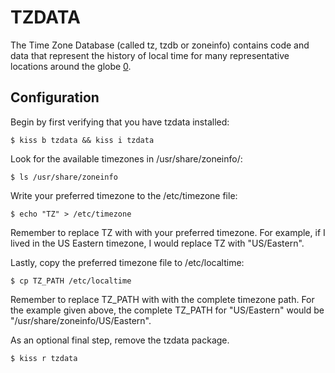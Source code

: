 TZDATA
======

The Time Zone Database (called tz, tzdb or zoneinfo) contains code and data that
represent the history of local time for many representative locations around the 
globe [0].  

Configuration
-------------

Begin by first verifying that you have tzdata installed:

    $ kiss b tzdata && kiss i tzdata

Look for the available timezones in /usr/share/zoneinfo/:

    $ ls /usr/share/zoneinfo

Write your preferred timezone to the /etc/timezone file:

    $ echo "TZ" > /etc/timezone

Remember to replace TZ with with your preferred timezone. For example, if I 
lived in the US Eastern timezone, I would replace TZ with "US/Eastern".

Lastly, copy the preferred timezone file to /etc/localtime:

    $ cp TZ_PATH /etc/localtime

Remember to replace TZ_PATH with with the complete timezone path. For the 
example given above, the complete TZ_PATH for "US/Eastern" would be 
"/usr/share/zoneinfo/US/Eastern".

As an optional final step, remove the tzdata package.

    $ kiss r tzdata

[0]: https://github.com/eggert/tz
[1]: https://wiki.gentoo.org/wiki/Handbook:AMD64/Installation/Base#Timezone
[2]: https://wiki.archlinux.org/index.php/System_time
